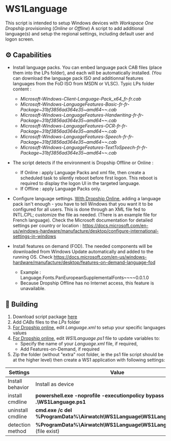 # WS1Language
This script is intended to setup Windows devices with *Workspace One Dropship* provisioning  (*Online* or *Offline*)
A script to add additional language(s) and setup the regional settings, including default user and logon screen. 

## ⚙️ Capabilities
- Install language packs. You can embed language pack CAB files (place them into the LPs folder), and each will be automatically installed. (You can download the language pack ISO and additionnal features languages from the FoD ISO from MSDN or VLSC). Typic LPs folder content :
  - *Microsoft-Windows-Client-Language-Pack_x64_fr-fr.cab*
  - *Microsoft-Windows-LanguageFeatures-Basic-fr-fr-Package\~31bf3856ad364e35~amd64\~\~.cab*
  - *Microsoft-Windows-LanguageFeatures-Handwriting-fr-fr-Package\~31bf3856ad364e35~amd64\~\~.cab*
  - *Microsoft-Windows-LanguageFeatures-OCR-fr-fr-Package\~31bf3856ad364e35~amd64\~\~.cab*
  - *Microsoft-Windows-LanguageFeatures-Speech-fr-fr-Package\~31bf3856ad364e35~amd64\~\~.cab*
  - *Microsoft-Windows-LanguageFeatures-TextToSpeech-fr-fr-Package\~31bf3856ad364e35~amd64\~\~.cab*

- The script detects if the environment is Dropship Offline or Online :
  - If Online : apply Language Packs and xml file, then create a scheduled task to silently reboot before first logon. This reboot is required to display the logon UI in the targeted language. 
  - If Offline : apply Language Packs only. 

- Configure language settings. <ins>With Dropship Online</ins>, adding a language pack isn't enough - you have to tell Windows that you want it to be configured for all users. This is done through an XML file fed to INTL.CPL; customize the file as needed. (There is an example file for French language). Check the Microsoft documentation for detailed settings per country or location :  https://docs.microsoft.com/en-us/windows-hardware/manufacture/desktop/configure-international-settings-in-windows
- Install features on demand (FOD). The needed components will be downloaded from Windows Update automatically and added to the running OS. Check https://docs.microsoft.com/en-us/windows-hardware/manufacture/desktop/features-on-demand-language-fod
  - Example : Language.Fonts.PanEuropeanSupplementalFonts\~\~\~\~0.0.1.0
  - Because Dropship Offline has no Internet access, this feature is unavailable.

## 💾 Building
1. Download script package [here](https://github.com/gvillant/WS1Language/archive/refs/heads/main.zip)
2. Add *CABs* files to the *LPs* folder
3. <ins>For Dropship online</ins>, edit *Language.xml* to setup your specific languages values
4. <ins>For Dropship online</ins>, edit *WS1Language.ps1* file to update variables to: 
   - Specify the name of your *Language.xml* file, if required,
   - Add Features-on-Demand, if required
5. Zip the folder (without "extra" root folder, ie the ps1 file script should be at the higher level) then create a WS1 application with following settings:

Settings | Value
------------ | -------------
Install behavior | Install as device
install cmdline | **powershell.exe -noprofile -executionpolicy bypass -file .\WS1Language.ps1**
uninstall cmdline | **cmd.exe /c del %ProgramData%\Airwatch\WS1Language\WS1Language.ps1.tag**
detection method | **%ProgramData%\Airwatch\WS1Language\WS1Language.ps1.tag** (file exist)

